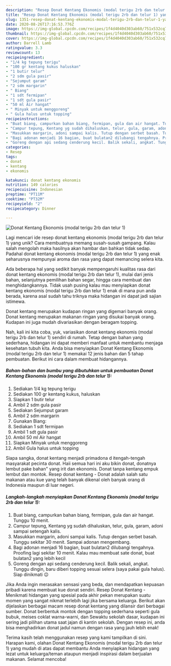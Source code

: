 ```yaml
---
description: "Resep Donat Kentang Ekonomis (modal terigu 2rb dan telur 1) yang Lezat"
title: "Resep Donat Kentang Ekonomis (modal terigu 2rb dan telur 1) yang Lezat"
slug: 1351-resep-donat-kentang-ekonomis-modal-terigu-2rb-dan-telur-1-yang-lezat
date: 2020-08-26T17:16:53.776Z
image: https://img-global.cpcdn.com/recipes/1f4d4040d303ab60/751x532cq70/donat-kentang-ekonomis-modal-terigu-2rb-dan-telur-1-foto-resep-utama.jpg
thumbnail: https://img-global.cpcdn.com/recipes/1f4d4040d303ab60/751x532cq70/donat-kentang-ekonomis-modal-terigu-2rb-dan-telur-1-foto-resep-utama.jpg
cover: https://img-global.cpcdn.com/recipes/1f4d4040d303ab60/751x532cq70/donat-kentang-ekonomis-modal-terigu-2rb-dan-telur-1-foto-resep-utama.jpg
author: Darrell Lamb
ratingvalue: 3.3
reviewcount: 13
recipeingredient:
- "1/4 kg tepung terigu"
- "100 gr kentang kukus haluskan"
- "1 butir telur"
- "2 sdm gula pasir"
- "Sejumput garam"
- "2 sdm margarin"
- " Biang"
- "1 sdt fermipan"
- "1 sdt gula pasir"
- "50 ml Air hangat"
- " Minyak untuk menggoreng"
- " Gula halus untuk topping"
recipeinstructions:
- "Buat biang, campurkan bahan biang, fermipan, gula dan air hangat. Tunggu 10 menit."
- "Campur tepung, Kentang yg sudah dihaluskan, telur, gula, garam, adoni sampai setengah kalis."
- "Masukkan margarin, adoni sampai kalis. Tutup dengan serbet basah. Tunggu sekitar 30 menit. Sampai adonan mengembang."
- "Bagi adonan menjadi 16 bagian, buat bulatan2 dilubangi tengahnya. Proofing lagi sekitar 10 menit. Kalau mau membuat sate donat, buat bulatan2 yang lebih kecil"
- "Goreng dengan api sedang cenderung kecil. Balik sekali, angkat. Tunggu dingin, baru diberi topping sesuai selera (saya pakai gula halus). Siap dinikmati 😉"
categories:
- Resep
tags:
- donat
- kentang
- ekonomis

katakunci: donat kentang ekonomis 
nutrition: 149 calories
recipecuisine: Indonesian
preptime: "PT11M"
cooktime: "PT32M"
recipeyield: "2"
recipecategory: Dinner

---
```



![Donat Kentang Ekonomis (modal terigu 2rb dan telur 1)](https://img-global.cpcdn.com/recipes/1f4d4040d303ab60/751x532cq70/donat-kentang-ekonomis-modal-terigu-2rb-dan-telur-1-foto-resep-utama.jpg)

Lagi mencari ide resep donat kentang ekonomis (modal terigu 2rb dan telur 1) yang unik? Cara membuatnya memang susah-susah gampang. Kalau salah mengolah maka hasilnya akan hambar dan bahkan tidak sedap. Padahal donat kentang ekonomis (modal terigu 2rb dan telur 1) yang enak seharusnya mempunyai aroma dan rasa yang dapat memancing selera kita.

Ada beberapa hal yang sedikit banyak mempengaruhi kualitas rasa dari donat kentang ekonomis (modal terigu 2rb dan telur 1), mulai dari jenis bahan, selanjutnya pemilihan bahan segar, hingga cara membuat dan menghidangkannya. Tidak usah pusing kalau mau menyiapkan donat kentang ekonomis (modal terigu 2rb dan telur 1) enak di mana pun anda berada, karena asal sudah tahu triknya maka hidangan ini dapat jadi sajian istimewa.

Donat kentang merupakan kudapan ringan yang digemari banyak orang. Donat kentang merupakan makanan ringan yang disukai banyak orang. Kudapan ini juga mudah divariasikan dengan beragam topping.


Nah, kali ini kita coba, yuk, variasikan donat kentang ekonomis (modal terigu 2rb dan telur 1) sendiri di rumah. Tetap dengan bahan yang sederhana, hidangan ini dapat memberi manfaat untuk membantu menjaga kesehatan tubuh kita. Anda bisa menyiapkan Donat Kentang Ekonomis (modal terigu 2rb dan telur 1) memakai 12 jenis bahan dan 5 tahap pembuatan. Berikut ini cara dalam membuat hidangannya.

<!--inarticleads1-->

##### Bahan-bahan dan bumbu yang dibutuhkan untuk pembuatan Donat Kentang Ekonomis (modal terigu 2rb dan telur 1):

1. Sediakan 1/4 kg tepung terigu
1. Sediakan 100 gr kentang kukus, haluskan
1. Siapkan 1 butir telur
1. Ambil 2 sdm gula pasir
1. Sediakan Sejumput garam
1. Ambil 2 sdm margarin
1. Gunakan  Biang:
1. Sediakan 1 sdt fermipan
1. Ambil 1 sdt gula pasir
1. Ambil 50 ml Air hangat
1. Siapkan  Minyak untuk menggoreng
1. Ambil  Gula halus untuk topping


Siapa sangka, donat kentang menjadi primadona d itengah-tengah masyarakat pecinta donat. Haii semua hari ini aku bikin donat, donatnya lembut pake bahan&#34; yang irit dan ekonomis. Donat tanpa kentang empuk lembut dan montok. Resep donat kentang - Donat adalah salah satu makanan atau kue yang telah banyak dikenal oleh banyak orang di Indonesia maupun di luar negeri. 

<!--inarticleads2-->

##### Langkah-langkah menyiapkan Donat Kentang Ekonomis (modal terigu 2rb dan telur 1):

1. Buat biang, campurkan bahan biang, fermipan, gula dan air hangat. Tunggu 10 menit.
1. Campur tepung, Kentang yg sudah dihaluskan, telur, gula, garam, adoni sampai setengah kalis.
1. Masukkan margarin, adoni sampai kalis. Tutup dengan serbet basah. Tunggu sekitar 30 menit. Sampai adonan mengembang.
1. Bagi adonan menjadi 16 bagian, buat bulatan2 dilubangi tengahnya. Proofing lagi sekitar 10 menit. Kalau mau membuat sate donat, buat bulatan2 yang lebih kecil
1. Goreng dengan api sedang cenderung kecil. Balik sekali, angkat. Tunggu dingin, baru diberi topping sesuai selera (saya pakai gula halus). Siap dinikmati 😉


Jika Anda ingin merasakan sensasi yang beda, dan mendapatkan kepuasan pribadi karena membuat kue donat sendiri. Resep Donat Kentang - Menikmati hidangan yang spesial pada akhir pekan merupakan suatu momen yang sangat nikmat terlebih lagi jika bersama keluarga. Berikut akan dijelaskan berbagai macam resep donat kentang yang dilansir dari berbagai sumber. Donat berbentuk montok dengan topping sederhana seperti gula bubuk, meises coklat warna-warni, dan Sewaktu sekolah dasar, kudapan ini sering jadi pilihan utama saat jajan di kantin sekolah. Dengan resep ini, anda bisa menghadirkan donat jadul namun dengan rasa yang jauh lebih enak! 

Terima kasih telah menggunakan resep yang kami tampilkan di sini. Harapan kami, olahan Donat Kentang Ekonomis (modal terigu 2rb dan telur 1) yang mudah di atas dapat membantu Anda menyiapkan hidangan yang lezat untuk keluarga/teman ataupun menjadi inspirasi dalam berjualan makanan. Selamat mencoba!
